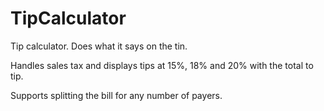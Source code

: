 # TipCalculator

Tip calculator. Does what it says on the tin.

Handles sales tax and displays tips at 15%, 18% and 20% with the total to tip.

Supports splitting the bill for any number of payers.

